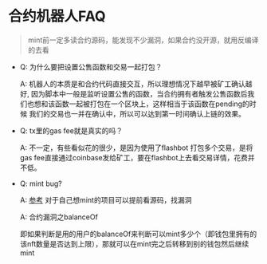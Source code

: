 # 合约机器人FAQ

> mint前一定多读合约源码，能发现不少漏洞，如果合约没开源，就用反编译的去看

- Q: 为什么要把设置公售函数和交易一起打包？

  A: 机器人的本质是和合约代码直接交互，所以理想情况下越早被矿工确认越好, 因为脚本中一般是监听设置公售的函数，当合约拥有者触发公售函数后我们也想和该函数一起被打包在一个区块上，这样相当于该函数在pending的时候 我们的交易也一并在确认中，所以可以达到第一时间确认上链的效果。

- Q: tx里的gas fee就是真实的吗？

  A: 不一定，有些看似花的很少，是因为使用了flashbot 打包多个交易，是将gas fee直接通过coinbase发给矿工，要在flashbot上去看交易详情，花费并不低。

- Q: mint bug?

  A: [参考](https://www.youtube.com/watch?v=UVhzD5Ch5kU)
  对于自己想mint的项目可以提前看源码，找漏洞

  A: 合约漏洞之balanceOf
  
  即如果判断是用的用户的balanceOf来判断可以mint多少个（即钱包里拥有的该nft数量是否达到上限），那就可以在mint完之后转移到别的钱包然后继续mint